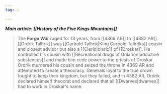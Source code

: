 ```yaml
---
tag: ⚔️

---
```

***Main article: [[History of the Five Kings Mountains]]***
> The **Forge War** raged for 13 years, from [[4369 AR]] to [[4382 AR]]. [[Ordrik Talhrik]] was [[Garbold Talhrik|King Garbold Talhriks]] cousin and closest advisor but also a [[Cleric|cleric]] of [[Droskar]]. He controlled his cousin with [[Recreational drugs of Golarion|addictive substances]] and made him cede power to the priests of Droskar.
> Ordrik murdered his cousin and seized the throne in 4369 AR and attempted to create a theocracy. Generals loyal to the true crown fought to keep their kingdom, but they failed, and in 4382 AR, Ordrik declared himself theocrat and declared that all [[Dwarves|dwarves]] had to work in Droskar's name.








